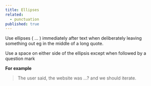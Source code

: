 ```yaml
---
title: Ellipses
related: 
  - punctuation
published: true
---
```


Use ellipses ( ... ) immediately after text when deliberately leaving something out eg in the middle of a long quote.

Use a space on either side of the ellipsis except when followed by a question mark

**For example**

> The user said, the website was ...? and we should iterate.
